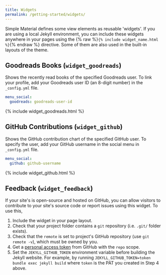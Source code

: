 ```yaml
---
title: Widgets
permalink: /getting-started/widgets/
---
```



Simple Material defines some view elements as reusable 'widgets'. If you are using a local Jekyll environment, you can include these widgets anywhere in your pages using the {% raw %}`{% include widget_name.html %}`{% endraw %} directive. Some of them are also used in the built-in layouts of the theme.

## <i id="widget_goodreads"></i>Goodreads Books (`widget_goodreads`)

Shows the recently read books of the specified Goodreads user. To link your profile, add your Goodreads user ID (an 8-digit number) in the `_config.yml` file.

```YAML
menu_social:
  goodreads: goodreads-user-id
```

{% include widget_goodreads.html %}

## <i id="widget_github"></i>GitHub Contributions (`widget_github`)

Shows the GitHub contribution chart of the specified GitHub user. To specify the user, add your GitHub username in the social menu in `_config.yml` file.

```YAML
menu_social:
  github: github-username
```

{% include widget_github.html %}

## <i id="widget_feedback"></i>Feedback (`widget_feedback`)

If your site's is open-source and hosted on GitHub, you can allow visitors to contribute to your site's source code or report issues using this widget. To use this,

1. Include the widget in your page layout.
2. Check that your project folder contains a `git` repository (i.e. `.git/` folder exists).
3. Check that the `remote` is set to project's GitHub repository (use `git remote -v`), which must be owned by you.
4. Get a [personal access token](https://docs.github.com/en/github/authenticating-to-github/keeping-your-account-and-data-secure/creating-a-personal-access-token#creating-a-token) from GitHub with the `repo` scope.
5. Set the `JEKYLL_GITHUB_TOKEN` environment variable before building the Jekyll website. For example, by running `JEKYLL_GITHUB_TOKEN=token bundle exec jekyll build` where `token` is the PAT you created in Step 4 above.

